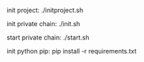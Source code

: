 init project:
./initproject.sh

init private chain:
./init.sh

start private chain:
./start.sh

init python pip:
pip install -r requirements.txt